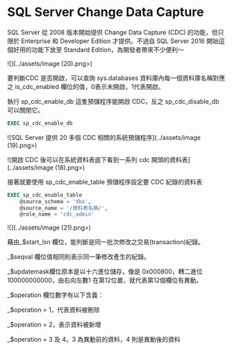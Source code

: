 # SQL Server Change Data Capture

SQL Server 從 2008 版本開始提供 Change Data Capture (CDC) 的功能，但只限於 Enterprise 和 Developer Edition 才提供。不過自 SQL Server 2016 開始這個好用的功能下放至 Standard Edition，為開發者帶來不少便利～

![](../assets/image (20).png>)

要判斷CDC 是否開啟，可以查詢 sys.databases 資料庫內每一個資料庫名稱對應之 is\_cdc\_enabled 欄位的值，0表示未開啟，1代表開啟。

執行 sp\_cdc\_enable\_db 這隻預儲程序能開啟 CDC，反之 sp\_cdc\_disable\_db 可以關閉它。

```sql
EXEC sp_cdc_enable_db 
```

![SQL Server 提供 20 多個 CDC 相關的系統預儲程序](../assets/image (19).png>)

![開啟 CDC 後可以在系統資料表底下看到一系列 cdc 開頭的資料表](../assets/image (18).png>)

接著就要使用 sp\_cdc\_enable\_table 預儲程序設定要 CDC 紀錄的資料表

```sql
EXEC sp_cdc_enable_table
    @source_schema = 'dbo',
    @source_name = '/資料表名稱/',
    @role_name = 'cdc_admin'
```

![](../assets/image (21).png>)

藉由\_$start\_lsn 欄位，能判斷是同一批次修改之交易(transaction)紀錄。

&#x20;\_$seqval 欄位值相同則表示同一筆修改產生的紀錄。

&#x20;\_$updatemask欄位原本是以十六進位儲存，像是 0x000800，轉二進位100000000000，由右向左數1 在第12位置，就代表第12個欄位有異動。

\_$operation 欄位數字有以下含義：

\_$operation = 1，代表資料被刪除

&#x20;\_$operation = 2，表示資料被新增

\_$operation = 3 及 4，3 為異動前的資料，4 則是異動後的資料

